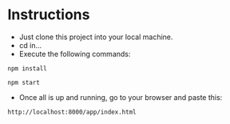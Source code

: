 # Instructions

* Just clone this project into your local machine.
* cd in...
* Execute the following commands:
```
npm install
```

```
npm start
```

* Once all is up and running, go to your browser and paste this:
```
http://localhost:8000/app/index.html
```
